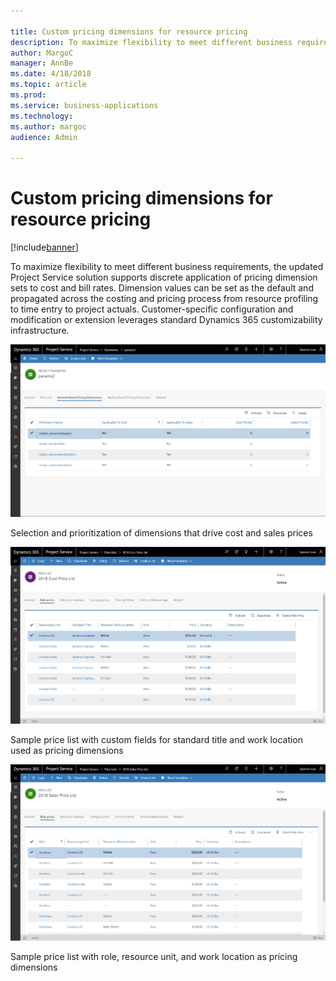 ```yaml
---

title: Custom pricing dimensions for resource pricing
description: To maximize flexibility to meet different business requirements, the updated Project Service solution supports discrete application of pricing dimension sets to cost and bill rates.
author: MargoC
manager: AnnBe
ms.date: 4/18/2018
ms.topic: article
ms.prod: 
ms.service: business-applications
ms.technology: 
ms.author: margoc
audience: Admin

---
```

#  Custom pricing dimensions for resource pricing




[!include[banner](../../../includes/banner.md)]

To maximize flexibility to meet different business requirements, the updated
Project Service solution supports discrete application of pricing dimension sets
to cost and bill rates. Dimension values can be set as the default and
propagated across the costing and pricing process from resource profiling to
time entry to project actuals. Customer-specific configuration and modification
or extension leverages standard Dynamics 365 customizability infrastructure.

![Screen showing amount-based pricing dimensions](media/custom-pricing-dimensions-resource-pricing-1.png "Screen showing amount-based pricing dimensions")



Selection and prioritization of dimensions that drive cost and sales prices

![Screen showing cost price list with resourcing and standard title dimensions](media/custom-pricing-dimensions-resource-pricing-2.png "Screen showing cost price list with resourcing and standard title dimensions")

Sample price list with custom fields for standard title and work location used
as pricing dimensions

![Screen showing sales price list with role dimension](media/custom-pricing-dimensions-resource-pricing-3.png "Screen showing sales price list with role dimension")

Sample price list with role, resource unit, and work location as pricing
dimensions
